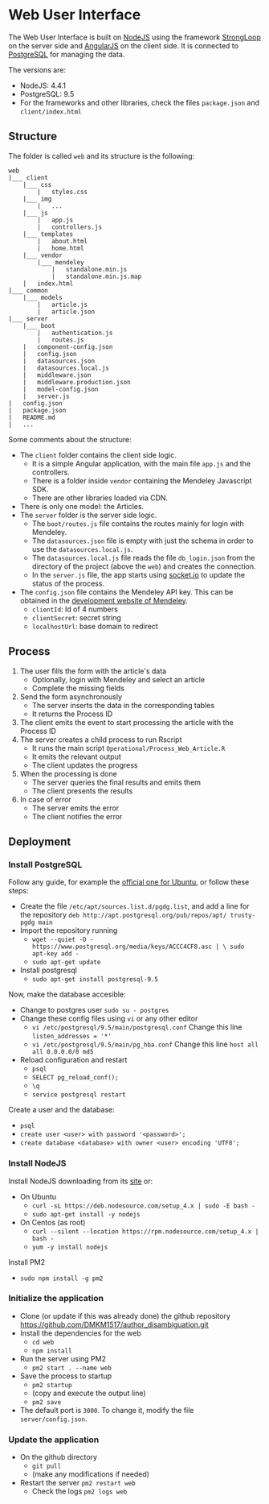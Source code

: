 
# Web User Interface

The Web User Interface is built on [NodeJS](https://nodejs.org/) using the framework [StrongLoop](https://strongloop.com/) on the server side and [AngularJS](https://angular.io/) on the client side. It is connected to [PostgreSQL](https://www.postgresql.org/) for managing the data.

The versions are:

 - NodeJS: 4.4.1
 - PostgreSQL: 9.5
 - For the frameworks and other libraries, check the files `package.json` and `client/index.html`

## Structure

The folder is called 	`web` and its structure is the following:
```
web
|___ client
	|___ css
		|   styles.css
	|___ img
		|   ...
	|___ js
		|   app.js
		|   controllers.js
	|___ templates
		|   about.html
		|   home.html
	|___ vendor
		|___ mendeley
			|   standalone.min.js
			|   standalone.min.js.map
	|   index.html
|___ common
	|___ models
		|   article.js
		|   article.json
|___ server
	|___ boot
		|   authentication.js
		|   routes.js
	|   component-config.json
	|   config.json
	|   datasources.json
	|   datasources.local.js
	|   middleware.json
	|   middleware.production.json
	|   model-config.json
	|   server.js
|   config.json
|   package.json
|   README.md
|   ...
```

Some comments about the structure:

 - The `client` folder contains the client side logic. 
	 - It is a simple Angular application, with the main file `app.js` and the controllers.
	 - There is a folder inside `vendor` containing the Mendeley Javascript SDK.
	 - There are other libraries loaded via CDN.
 - There is only one model: the Articles.
 - The `server` folder is the server side logic.
	 - The `boot/routes.js` file contains the routes mainly for login with Mendeley.
	 - The `datasources.json` file is empty with just the schema in order to use the `datasources.local.js`.
	 - The `datasources.local.js` file reads the file `db_login.json` from the directory of the project (above the `web`) and creates the connection.
	 - In the `server.js` file, the app starts using [socket.io](http://socket.io/) to update the status of the process.
 - The `config.json` file contains the Mendeley API key. This can be obtained in the [development website of Mendeley](http://dev.mendeley.com/myapps.html).
	 - `clientId`: Id of 4 numbers
	 - `clientSecret`: secret string
	 - `localhostUrl`: base domain to redirect


## Process

 1. The user fills the form with the article's data
	 - Optionally, login with Mendeley and select an article
	 - Complete the missing fields
 2. Send the form asynchronously
	 - The server inserts the data in the corresponding tables
	 - It returns the Process ID
 3. The client emits the event to start processing the article with the Process ID
 4. The server creates a child process to run Rscript
	 - It runs the main script `Operational/Process_Web_Article.R`
	 - It emits the relevant output
	 - The client updates the progress
 5. When the processing is done
	 - The server queries the final results and emits them
	 - The client presents the results
 6. In case of error
	 - The server emits the error
	 - The client notifies the error

## Deployment

### Install PostgreSQL

Follow any guide, for example the [official one for Ubuntu](https://www.postgresql.org/download/linux/ubuntu/), or follow these steps:

 - Create the file `/etc/apt/sources.list.d/pgdg.list`, and add a line for the repository
`deb http://apt.postgresql.org/pub/repos/apt/ trusty-pgdg main`
 - Import the repository running
	 - `wget --quiet -O - https://www.postgresql.org/media/keys/ACCC4CF8.asc | \
	  sudo apt-key add -`
	 - `sudo apt-get update`
 - Install postgresql
	 - `sudo apt-get install postgresql-9.5`

Now, make the database accesible:

 - Change to postgres user
	`sudo su - postgres`
 - Change these config files using `vi` or any other editor
	 - `vi /etc/postgresql/9.5/main/postgresql.conf`
		Change this line `listen_addresses = '*'`
	 - `vi /etc/postgresql/9.5/main/pg_hba.conf`
		Change this line `host all all 0.0.0.0/0 md5`
 - Reload configuration and restart
	 - `psql`
	 - `SELECT pg_reload_conf();`
	 - `\q`
	 - `service postgresql restart`

Create a user and the database:

 - `psql`
 - `create user <user> with password '<password>';`
 - `create database <database> with owner <user> encoding 'UTF8';`



### Install NodeJS

Install NodeJS downloading from its [site](https://nodejs.org/en/download/) or:

 - On Ubuntu
	 - `curl -sL https://deb.nodesource.com/setup_4.x | sudo -E bash -`
	 - `sudo apt-get install -y nodejs`
 - On Centos (as root)
	 - `curl --silent --location https://rpm.nodesource.com/setup_4.x | bash -`
	 - `yum -y install nodejs`

Install PM2

 - `sudo npm install -g pm2`


### Initialize the application

 - Clone (or update if this was already done) the github repository https://github.com/DMKM1517/author_disambiguation.git
 - Install the dependencies for the web
	 - `cd web`
	 - `npm install`
 - Run the server using PM2
	 - `pm2 start . --name web`
 - Save the process to startup
	 - `pm2 startup`
	 - (copy and execute the output line)
	 - `pm2 save`
 - The default port is `3000`. To change it, modify the file `server/config.json`.


### Update the application

 - On the github directory
	 - `git pull`
	 - (make any modifications if needed)
 - Restart the server
	`pm2 restart web`
	 - Check the logs
		`pm2 logs web`

